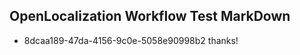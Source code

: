 ## OpenLocalization Workflow Test MarkDown
* 8dcaa189-47da-4156-9c0e-5058e90998b2 thanks!

<!--HONumber=Aug16_HO1-->


